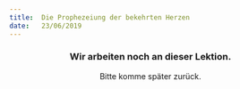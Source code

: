 ```yaml
---
title:  Die Prophezeiung der bekehrten Herzen
date:   23/06/2019
---
```


### <center>Wir arbeiten noch an dieser Lektion.</center>
<center>Bitte komme später zurück.</center>
